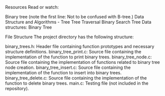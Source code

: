 Resources
Read or watch:

Binary tree (note the first line: Not to be confused with B-tree.)
Data Structure and Algorithms - Tree
Tree Traversal
Binary Search Tree
Data structures: Binary Tree

File Structure
The project directory has the following structure:

binary_trees.h: Header file containing function prototypes and necessary structure definitions.
binary_tree_print.c: Source file containing the implementation of the function to print binary trees.
binary_tree_node.c: Source file containing the implementation of functions related to binary tree node creation.
binary_tree_insert.c: Source file containing the implementation of the function to insert into binary trees.
binary_tree_delete.c: Source file containing the implementation of the function to delete binary trees.
main.c: Testing file (not included in the repository).
